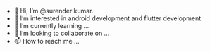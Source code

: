 - 👋 Hi, I’m @surender kumar.
- 👀 I’m interested in android development and flutter development.
- 🌱 I’m currently learning ...
- 💞️ I’m looking to collaborate on ...
- 📫 How to reach me ...

<!---
s-suri/s-suri is a ✨ special ✨ repository because its `README.md` (this file) appears on your GitHub profile.
You can click the Preview link to take a look at your changes.
--->
